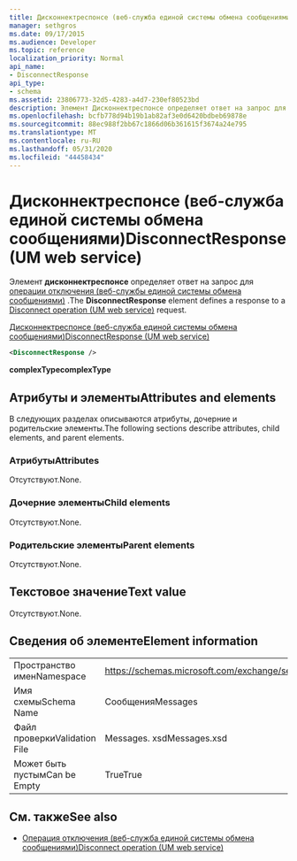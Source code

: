 ```yaml
---
title: Дисконнектреспонсе (веб-служба единой системы обмена сообщениями)
manager: sethgros
ms.date: 09/17/2015
ms.audience: Developer
ms.topic: reference
localization_priority: Normal
api_name:
- DisconnectResponse
api_type:
- schema
ms.assetid: 23806773-32d5-4283-a4d7-230ef80523bd
description: Элемент Дисконнектреспонсе определяет ответ на запрос для операции отключения (веб-службы единой системы обмена сообщениями).
ms.openlocfilehash: bcfb778d94b19b1ab82af3e0d6420bdbeb69878e
ms.sourcegitcommit: 88ec988f2bb67c1866d06b361615f3674a24e795
ms.translationtype: MT
ms.contentlocale: ru-RU
ms.lasthandoff: 05/31/2020
ms.locfileid: "44458434"
---
```

# <a name="disconnectresponse-um-web-service"></a><span data-ttu-id="72786-103">Дисконнектреспонсе (веб-служба единой системы обмена сообщениями)</span><span class="sxs-lookup"><span data-stu-id="72786-103">DisconnectResponse (UM web service)</span></span>

<span data-ttu-id="72786-104">Элемент **дисконнектреспонсе** определяет ответ на запрос для [операции отключения (веб-службы единой системы обмена сообщениями)](disconnect-operation-um-web-service.md) .</span><span class="sxs-lookup"><span data-stu-id="72786-104">The **DisconnectResponse** element defines a response to a [Disconnect operation (UM web service)](disconnect-operation-um-web-service.md) request.</span></span> 
  
[<span data-ttu-id="72786-105">Дисконнектреспонсе (веб-служба единой системы обмена сообщениями)</span><span class="sxs-lookup"><span data-stu-id="72786-105">DisconnectResponse (UM web service)</span></span>](disconnectresponse-um-web-service.md)
  
```xml
<DisconnectResponse />
```

 <span data-ttu-id="72786-106">**complexType**</span><span class="sxs-lookup"><span data-stu-id="72786-106">**complexType**</span></span>
## <a name="attributes-and-elements"></a><span data-ttu-id="72786-107">Атрибуты и элементы</span><span class="sxs-lookup"><span data-stu-id="72786-107">Attributes and elements</span></span>

<span data-ttu-id="72786-108">В следующих разделах описываются атрибуты, дочерние и родительские элементы.</span><span class="sxs-lookup"><span data-stu-id="72786-108">The following sections describe attributes, child elements, and parent elements.</span></span>
  
### <a name="attributes"></a><span data-ttu-id="72786-109">Атрибуты</span><span class="sxs-lookup"><span data-stu-id="72786-109">Attributes</span></span>

<span data-ttu-id="72786-110">Отсутствуют.</span><span class="sxs-lookup"><span data-stu-id="72786-110">None.</span></span>
  
### <a name="child-elements"></a><span data-ttu-id="72786-111">Дочерние элементы</span><span class="sxs-lookup"><span data-stu-id="72786-111">Child elements</span></span>

<span data-ttu-id="72786-112">Отсутствуют.</span><span class="sxs-lookup"><span data-stu-id="72786-112">None.</span></span>
  
### <a name="parent-elements"></a><span data-ttu-id="72786-113">Родительские элементы</span><span class="sxs-lookup"><span data-stu-id="72786-113">Parent elements</span></span>

<span data-ttu-id="72786-114">Отсутствуют.</span><span class="sxs-lookup"><span data-stu-id="72786-114">None.</span></span>
  
## <a name="text-value"></a><span data-ttu-id="72786-115">Текстовое значение</span><span class="sxs-lookup"><span data-stu-id="72786-115">Text value</span></span>

<span data-ttu-id="72786-116">Отсутствуют.</span><span class="sxs-lookup"><span data-stu-id="72786-116">None.</span></span>
  
## <a name="element-information"></a><span data-ttu-id="72786-117">Сведения об элементе</span><span class="sxs-lookup"><span data-stu-id="72786-117">Element information</span></span>

|||
|:-----|:-----|
|<span data-ttu-id="72786-118">Пространство имен</span><span class="sxs-lookup"><span data-stu-id="72786-118">Namespace</span></span>  <br/> |https://schemas.microsoft.com/exchange/services/2006/messages  <br/> |
|<span data-ttu-id="72786-119">Имя схемы</span><span class="sxs-lookup"><span data-stu-id="72786-119">Schema Name</span></span>  <br/> |<span data-ttu-id="72786-120">Сообщения</span><span class="sxs-lookup"><span data-stu-id="72786-120">Messages</span></span>  <br/> |
|<span data-ttu-id="72786-121">Файл проверки</span><span class="sxs-lookup"><span data-stu-id="72786-121">Validation File</span></span>  <br/> |<span data-ttu-id="72786-122">Messages. xsd</span><span class="sxs-lookup"><span data-stu-id="72786-122">Messages.xsd</span></span>  <br/> |
|<span data-ttu-id="72786-123">Может быть пустым</span><span class="sxs-lookup"><span data-stu-id="72786-123">Can be Empty</span></span>  <br/> |<span data-ttu-id="72786-124">True</span><span class="sxs-lookup"><span data-stu-id="72786-124">True</span></span>  <br/> |
   
## <a name="see-also"></a><span data-ttu-id="72786-125">См. также</span><span class="sxs-lookup"><span data-stu-id="72786-125">See also</span></span>

- [<span data-ttu-id="72786-126">Операция отключения (веб-служба единой системы обмена сообщениями)</span><span class="sxs-lookup"><span data-stu-id="72786-126">Disconnect operation (UM web service)</span></span>](disconnect-operation-um-web-service.md)

